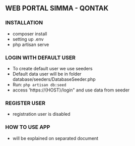 ## WEB PORTAL SIMMA - QONTAK

### INSTALLATION
- composer install 
- setting up .env
- php artisan serve


### LOGIN WITH DEFAULT USER
- To create default user we use seeders
- Default data user will be in folder database/seeders/DatabaseSeeder.php
- Run:
```php artisan db:seed```
- access 'https://{HOST}/login" and use data from seeder


### REGISTER USER
- registration user is disabled

### HOW TO USE APP 
- will be explained on separated document